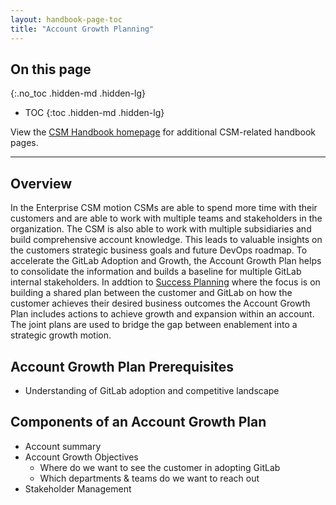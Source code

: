 ```yaml
---
layout: handbook-page-toc
title: "Account Growth Planning"
---
```

## On this page
{:.no_toc .hidden-md .hidden-lg}

- TOC
{:toc .hidden-md .hidden-lg}

View the [CSM Handbook homepage](/handbook/customer-success/csm/) for additional CSM-related handbook pages.

---

## Overview

In the Enterprise CSM motion CSMs are able to spend more time with their customers and are able to work with multiple teams and stakeholders in the organization. The CSM is also able to work with multiple subsidiaries and build comprehensive account knowledge. This leads to valuable insights on the customers strategic business goals and future DevOps roadmap. To accelerate the GitLab Adoption and Growth, the Account Growth Plan helps to consolidate the information and builds a baseline for multiple GitLab internal stakeholders. In addtion to [Success Planning](/handbook/customer-success/csm/success-plans/) where the focus is on building a shared plan between the customer and GitLab on how the customer achieves their desired business outcomes the Account Growth Plan includes actions to achieve growth and expansion within an account. The joint plans are used to bridge the gap between enablement into a strategic growth motion.

## Account Growth Plan Prerequisites
- Understanding of GitLab adoption and competitive landscape 

## Components of an Account Growth Plan
- Account summary
- Account Growth Objectives
  - Where do we want to see the customer in adopting GitLab
  - Which departments & teams do we want to reach out
- Stakeholder Management
